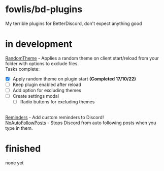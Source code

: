 # fowlis/bd-plugins

My terrible plugins for BetterDiscord, don't expect anything good

# in development

<a href="https://github.com/fowlis/bd-plugins/tree/main/Randomtheme" target="_blank">RandomTheme</a> - Applies a random theme on client start/reload from your folder with options to exclude files.<br>
Tasks complete:
- [x] Apply random theme on plugin start **(Completed 17/10/22)**
- [ ] Keep plugin enabled after reload
- [ ] Add option for excluding themes
- [ ] Create settings modal
    - [ ] Radio buttons for excluding themes

<br><a href="https://github.com/fowlis/bd-plugins/tree/main/Reminders" target="_blank">Reminders</a> - Add custom reminders to Discord!
<br>
<a href="https://github.com/fowlis/bd-plugins/tree/main/NoAutoFollowPosts" target="_blank">NoAutoFollowPosts</a> - Stops Discord from auto following posts when you type in them.<br>



# finished

none yet
